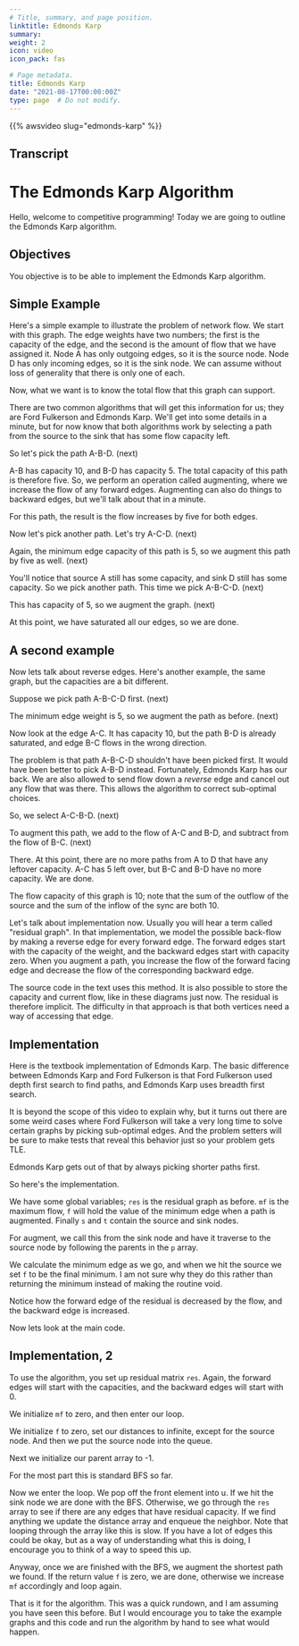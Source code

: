 ```yaml
---
# Title, summary, and page position.
linktitle: Edmonds Karp
summary: 
weight: 2
icon: video
icon_pack: fas

# Page metadata.
title: Edmonds Karp
date: "2021-08-17T00:00:00Z"
type: page  # Do not modify.
---
```


{{% awsvideo slug="edmonds-karp" %}}

## Transcript

# The Edmonds Karp Algorithm

Hello, welcome to competitive programming!
Today we are going to outline the Edmonds Karp algorithm.

## Objectives

You objective is to be able to implement the Edmonds Karp algorithm.

## Simple Example

Here's a simple example to illustrate the problem of network
flow.  We start with this graph.  The edge weights have two
numbers; the first is the capacity of the edge, and the
second is the amount of flow that we have assigned it.
Node A has only outgoing edges, so it is the source node.
Node D has only incoming edges, so it is the sink node.
We can assume without loss of generality that there is only
one of each.

Now, what we want is to know the total flow that this graph can
support.

There are two common algorithms that will get this information
for us; they are Ford Fulkerson and Edmonds Karp.  We'll get
into some details in a minute, but for now know that both
algorithms work by selecting a path from the source to the
sink that has some flow capacity left.

So let's pick the path A-B-D.  (next) 

A-B has capacity 10, and B-D has capacity 5. The total capacity of this path is
therefore five. So, we perform an operation called augmenting, where we increase
the flow of any forward edges. Augmenting can also do things to backward edges,
but we'll talk about that in a minute.

For this path, the result is the flow increases by five for both edges.

Now let's pick another path.  Let's try A-C-D. (next)

Again, the minimum edge capacity of this path is 5, so we augment this
path by five as well. (next)

You'll notice that source A still has some capacity, and sink D still has
some capacity.  So we pick another path.  This time we pick A-B-C-D.
(next)

This has capacity of 5, so we augment the graph. (next)

At this point, we have saturated all our edges, so we are done.

## A second example

Now lets talk about reverse edges.  Here's another example, the same
graph, but the capacities are a bit different.

Suppose we pick path A-B-C-D first. (next)

The minimum edge weight is 5, so we augment the path as before. (next)

Now look at the edge A-C.  It has capacity 10, but the path B-D is
already saturated, and edge B-C flows in the wrong direction.  

The problem is that path A-B-C-D shouldn't have been picked first.
It would have been better to pick A-B-D instead.  Fortunately,
Edmonds Karp has our back.  We are also allowed to send flow down
a *reverse* edge and cancel out any flow that was there.
This allows the algorithm to correct sub-optimal choices.

So, we select A-C-B-D.  (next)

To augment this path, we add to the flow of A-C and B-D, and subtract
from the flow of B-C.  (next)

There.  At this point, there are no more paths from A to D that have
any leftover capacity.  A-C has 5 left over, but B-C and B-D have no
more capacity.  We are done.

The flow capacity of this graph is 10; note that the sum of the outflow
of the source and the sum of the inflow of the sync are both 10.

Let's talk about implementation now. Usually you will hear a term called
"residual graph". In that implementation, we model the possible back-flow
by making a reverse edge for every forward edge.  The forward edges start
with the capacity of the weight, and the backward edges start with capacity
zero.  When you augment a path, you increase the flow of the forward
facing edge and decrease the flow of the corresponding backward edge.

The source code in the text uses this method.  It is also possible to
store the capacity and current flow, like in these diagrams just now.
The residual is therefore implicit.  The difficulty in that approach
is that both vertices need a way of accessing that edge.

## Implementation

Here is the textbook implementation of Edmonds Karp.  The basic difference
between Edmonds Karp and Ford Fulkerson is that Ford Fulkerson used depth
first search to find paths, and Edmonds Karp uses breadth first search.

It is beyond the scope of this video to explain why, but it turns out
there are some weird cases where Ford Fulkerson will take a very long time
to solve certain graphs by picking sub-optimal edges.  And the problem
setters will be sure to make tests that reveal this behavior just so
your problem gets TLE.

Edmonds Karp gets out of that by always picking shorter paths first.

So here's the implementation.

We have some global variables; `res` is the residual graph as before.
`mf` is the maximum flow, `f` will hold the value of the minimum edge
when a path is augmented.  Finally `s` and `t` contain the source
and sink nodes.

For augment, we call this from the sink node and have it traverse to the
source node by following the parents in the `p` array.

We calculate the minimum edge as we go, and when we hit the source we
set `f` to be the final minimum.  I am not sure why they do this rather
than returning the minimum instead of making the routine void.

Notice how the forward edge of the residual is decreased by the flow,
and the backward edge is increased.

Now lets look at the main code.

## Implementation, 2

To use the algorithm, you set up residual matrix `res`.  Again, the
forward edges will start with the capacities, and the backward
edges will start with 0.

We initialize `mf` to zero, and then enter our loop.

We initialize `f` to zero, set our distances to infinite, except for the
source node.  And then we put the source node into the queue.

Next we initialize our parent array to -1.

For the most part this is standard BFS so far.

Now we enter the loop.  We pop off the front element into u.  If we hit the
sink node we are done with the BFS.
Otherwise, we go through the `res` array to see if there are any edges
that have residual capacity.  If we find anything we update the distance
array and enqueue the neighbor.  Note that looping through the array like
this is slow.  If you have a lot of edges this could be okay, but as a way
of understanding what this is doing, I encourage you to think of a way to
speed this up.

Anyway, once we are finished with the BFS, we augment the shortest path we found.
If the return value `f` is zero, we are done, otherwise we increase `mf` accordingly
and loop again.

That is it for the algorithm.  This was a quick rundown, and I am assuming you
have seen this before.  But I would encourage you to take the example graphs
and this code and run the algorithm by hand to see what would happen.


